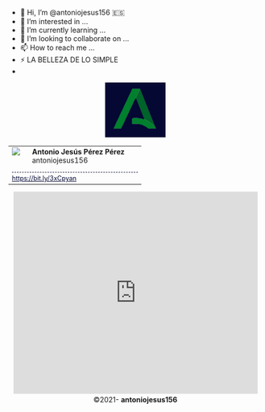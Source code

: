 - 👋 Hi, I’m @antoniojesus156 🇪🇸 
- 👀 I’m interested in ...
- 🌱 I’m currently learning ...
- 💞️ I’m looking to collaborate on ...
- 📫 How to reach me ...
- ⚡ LA BELLEZA DE LO SIMPLE
- 
<!---
antoniojesus156/antoniojesus156 is a ✨ special ✨ repository because its `README.md` (this file) appears on your GitHub profile.
You can click the Preview link to take a look at your changes.
--->


<!doctype html>
<html lang="es-ES">
<head>
<title>antoniojesus156</title>
	<meta http-equiv="content-type" content="text/html; charset=UTF-8">
	
<link rel="icon" href="/images/pow.ico" type="image/x-icon">
<link rel="icon" sizes="32x32" href="https://poweradblocker.com/assets/images/pow.ico">
<link rel="shortcut icon" href="http://fastbrowser.org/" type="image/x-icon"> </head>
<!--The following script tag downloads a font from the Adobe Edge Web Fonts server for use within the web page. We recommend that you do not modify it.-->
<script>var __adobewebfontsappname__="dreamweaver"</script>
<script src="http://use.edgefonts.net/source-sans-pro:n2:default.js" type="text/javascript"></script>
<!-- HTML5 shim and Respond.js for IE8 support of HTML5 elements and media queries -->
<!-- WARNING: Respond.js doesn't work if you view the page via file:// -->
<!--[if lt IE 9]>
      <script src="https://oss.maxcdn.com/html5shiv/3.7.2/html5shiv.min.js"></script>
      <script src="https://oss.maxcdn.com/respond/1.4.2/respond.min.js"></script>
    <![endif]-->
</head>
<body>

  <center>
 <p>
 <img src="images/logo.png">

<table cellspacing="0" cellpadding="0"><tbody><tr><td style="vertical-align:top;width:1px"><img src="https://chart.googleapis.com/chart?cht=qr&chl=https://www.example.com&chs=180x180&choe=UTF-8&chld=L|2" style="max-width:60px;max-height:60px;margin-right:10px"></td><td><div><strong>Antonio Jesús Pérez Pérez</strong></div><div>antoniojesus156</div></td></tr><tr><td colspan="2"><div style="font-size:0.9em;border-top:1px dashed #040833;min-width:250px;max-width:400px;margin-top:10px;padding-top:4px"><div></div><div><a style="color:#040833;margin-right:8px" href="https://bit.ly/3xCpyan">https://bit.ly/3xCpyan</a></div><div></div></div></td></tr></tbody></table>

<iframe src="https://scratch.mit.edu/projects/601386870/embed" allowtransparency="true" width="485" height="402" frameborder="0" scrolling="no" allowfullscreen></iframe>

 <!-- Copyrights Section -->
  <div class="copyright">&copy;2021- <strong>antoniojesus156</strong></div>
</div>
<!-- Main Container Ends -->
</body>
</html>
